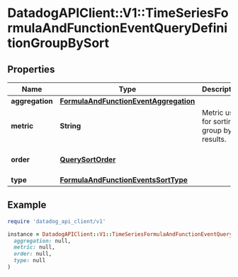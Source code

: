 # DatadogAPIClient::V1::TimeSeriesFormulaAndFunctionEventQueryDefinitionGroupBySort

## Properties

| Name | Type | Description | Notes |
| ---- | ---- | ----------- | ----- |
| **aggregation** | [**FormulaAndFunctionEventAggregation**](FormulaAndFunctionEventAggregation.md) |  |  |
| **metric** | **String** | Metric used for sorting group by results. | [optional] |
| **order** | [**QuerySortOrder**](QuerySortOrder.md) |  | [optional][default to &#39;desc&#39;] |
| **type** | [**FormulaAndFunctionEventsSortType**](FormulaAndFunctionEventsSortType.md) |  | [optional] |

## Example

```ruby
require 'datadog_api_client/v1'

instance = DatadogAPIClient::V1::TimeSeriesFormulaAndFunctionEventQueryDefinitionGroupBySort.new(
  aggregation: null,
  metric: null,
  order: null,
  type: null
)
```

